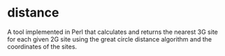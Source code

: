 # distance
A tool implemented in Perl that calculates and returns the nearest 3G site for each given 2G site using the great circle distance algorithm and the coordinates of the sites. 

